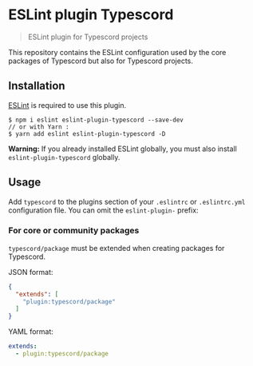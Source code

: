 # ESLint plugin Typescord
> ESLint plugin for Typescord projects

This repository contains the ESLint configuration used by the core packages of Typescord but also for Typescord projects.

## Installation

[ESLint](http://eslint.org) is required to use this plugin.
```
$ npm i eslint eslint-plugin-typescord --save-dev
// or with Yarn :
$ yarn add eslint eslint-plugin-typescord -D
```

**Warning:** If you already installed ESLint globally, you must also install `eslint-plugin-typescord` globally.

## Usage
Add `typescord` to the plugins section of your `.eslintrc` or `.eslintrc.yml` configuration file. You can omit the `eslint-plugin-` prefix:

### For core or community packages
`typescord/package` must be extended when creating packages for Typescord.

JSON format:
```json
{
  "extends": [
    "plugin:typescord/package"
  ]
}
```

YAML format:
```yaml
extends:
  - plugin:typescord/package
```